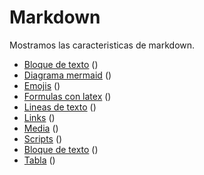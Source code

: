 # Markdown

Mostramos las caracteristicas de markdown.

- [Bloque de texto](bloque_de_texto.md) ()
- [Diagrama mermaid](diagrama_mermaid.md) ()
- [Emojis](emojis.md) ()
- [Formulas con latex](formulas_latex.md) ()
- [Lineas de texto](lineas_de_texto.md) ()
- [Links](links.md) ()
- [Media](media.md) ()
- [Scripts](scripts.md) ()
- [Bloque de texto](bloque_de_texto.md) ()
- [Tabla](tabla.md) ()




